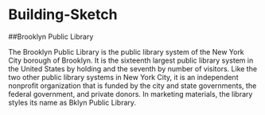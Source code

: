 # Building-Sketch


##Brooklyn Public Library

The Brooklyn Public Library is the public library system of the New York City borough of Brooklyn. It is the sixteenth largest public library system in the United States by holding and the seventh by number of visitors. Like the two other public library systems in New York City, it is an independent nonprofit organization that is funded by the city and state governments, the federal government, and private donors. In marketing materials, the library styles its name as Bklyn Public Library.



